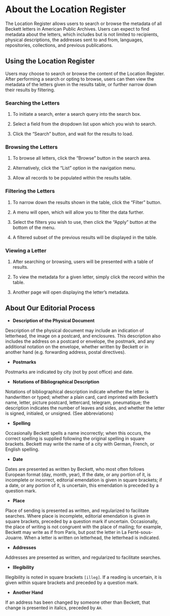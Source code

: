 # About the Location Register

The Location Register allows users to search or browse the metadata of all Beckett letters in American Public Archives. Users can expect to find metadata about the letters, which includes but is not limited to recipients, physical descriptions, the addresses sent to and from, languages, repositories, collections, and previous publications.


## Using the Location Register

Users may choose to search or browse the content of the Location Register. After performing a search or opting to browse, users can then view the metadata of the letters given in the results table, or further narrow down their results by filtering.

### Searching the Letters

1. To initiate a search, enter a search query into the search box.

2. Select a field from the dropdown list upon which you wish to search.

3. Click the “Search” button, and wait for the results to load.

### Browsing the Letters

1. To browse all letters, click the “Browse” button in the search area.

2. Alternatively, click the “List” option in the navigation menu.

3. Allow all records to be populated within the results table.

### Filtering the Letters

1. To narrow down the results shown in the table, click the “Filter” button.

2. A menu will open, which will allow you to filter the data further.

3. Select the filters you wish to use, then click the “Apply” button at the bottom of the menu.

4. A filtered subset of the previous results will be displayed in the table.

### Viewing a Letter

1. After searching or browsing, users will be presented with a table of results.

2. To view the metadata for a given letter, simply click the record within the table.

3. Another page will open displaying the letter’s metadata.

## About Our Editorial Process

- **Description of the Physical Document**

Description of the physical document may include an indication of letterhead, the image on a postcard, and enclosures. This description also includes the address on a postcard or envelope, the postmark, and any additional notation on the envelope, whether written by Beckett or in another hand (e.g. forwarding address, postal directives).

- **Postmarks**

Postmarks are indicated by city (not by post office) and date.

- **Notations of Bibliographical Description**

Notations of bibliographical description indicate whether the letter is handwritten or typed; whether a plain card, card imprinted with Beckett’s name, letter, picture postcard, lettercard, telegram, pneumatique; the description indicates the number of leaves and sides, and whether the letter is signed, initialed, or unsigned. (See abbreviations)

- **Spelling**

Occasionally Beckett spells a name incorrectly; when this occurs, the correct spelling is supplied following the original spelling in square brackets. Beckett may write the name of a city with German, French, or English spelling.

- **Date**

Dates are presented as written by Beckett, who most often follows European format (day, month, year), If the date, or any portion of it, is incomplete or incorrect, editorial emendation is given in square brackets; if a date, or any portion of it, is uncertain, this emendation is preceded by a question mark.

- **Place**

Place of sending is presented as written, and regularized to facilitate searches. Where place is incomplete, editorial emendation is given in square brackets, preceded by a question mark if uncertain. Occasionally, the place of writing is not congruent with the place of mailing; for example, Beckett may write as if from Paris, but post the letter in La Ferté-sous-Jouarre. When a letter is written on letterhead, the letterhead is indicated.

- **Addresses**

Addresses are presented as written, and regularized to facilitate searches.

- **Illegibility**

Illegibility is noted in square brackets `[illeg]`. If a reading is uncertain, it is given within square brackets and preceded by a question mark.

- **Another Hand**

If an address has been changed by someone other than Beckett, that change is presented in italics, preceded by `AH`.